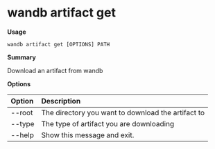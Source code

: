# wandb artifact get

**Usage**

`wandb artifact get [OPTIONS] PATH`

**Summary**

Download an artifact from wandb

**Options**

| **Option** | **Description** |
| :--- | :--- |
| --root | The directory you want to download the artifact to |
| --type | The type of artifact you are downloading |
| --help | Show this message and exit. |


